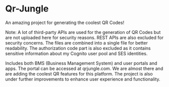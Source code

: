 # Qr-Jungle
An amazing project for generating the coolest QR Codes!


Note: A lot of third-party APIs are used for the generation of QR Codes but are not uploaded here for security reasons. REST APIs are also excluded for security concerns. The files are combined into a single file for better readability. The authorization code part is also excluded as it contains sensitive information about my Cognito user pool and SES identities.

Includes both BMS (Business Management System) and user portals and apps. The portal can be accessed at qrjungle.com. We are almost there and are adding the coolest QR features for this platform. The project is also under further improvements to enhance user experience and functionality.

